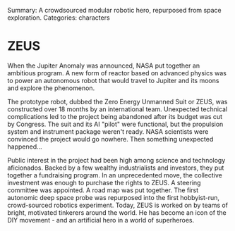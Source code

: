 Summary: A crowdsourced modular robotic hero, repurposed from space exploration.
Categories: characters

# ZEUS

When the Jupiter Anomaly was announced, NASA put together an ambitious program. A new form of reactor based on advanced physics was to power an autonomous robot that would travel to Jupiter and its moons and explore the phenomenon.

The prototype robot, dubbed the Zero Energy Unmanned Suit or ZEUS, was constructed over 18 months by an international team. Unexpected technical complications led to the project being abandoned after its budget was cut by Congress. The suit and its AI "pilot" were functional, but the propulsion system and instrument package weren't ready. NASA scientists were convinced the project would go nowhere. Then something unexpected happened...

Public interest in the project had been high among science and technology aficionados. Backed by a few wealthy industrialists and investors, they put together a fundraising program. In an unprecedented move, the collective investment was enough to purchase the rights to ZEUS. A steering committee was appointed. A road map was put together. The first autonomic deep space probe was repurposed into the first hobbyist-run, crowd-sourced robotics experiment. Today, ZEUS is worked on by teams of bright, motivated tinkerers around the world. He has become an icon of the DIY movement - and an artificial hero in a world of superheroes.

 
